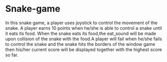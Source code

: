 # Snake-game
 In this snake game, a player uses joystick to control the movement of the snake. 
A player earns 10 points when he/she is able to control a snake until it eats its food.
When the snake eats its food,the eat_sound will be made upon collision of the snake with the food.A player will fail when he/she fails to control the snake and the snake hits the borders of the window game then his/her current score will be displayed together with the highest score so far.
